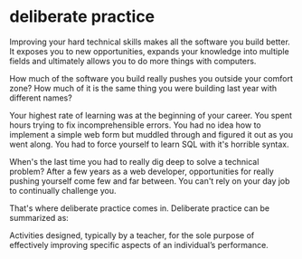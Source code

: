 # deliberate practice

Improving your hard technical skills makes all the software you build better. It exposes you to new opportunities, expands your knowledge into multiple fields and ultimately allows you to do more things with computers.

How much of the software you build really pushes you outside your comfort zone? How much of it is the same thing you were building last year with different names?

Your highest rate of learning was at the beginning of your career. You spent hours trying to fix incomprehensible errors. You had no idea how to implement a simple web form but muddled through and figured it out as you went along. You had to force yourself to learn SQL with it's horrible syntax.

When's the last time you had to really dig deep to solve a technical problem? After a few years as a web developer, opportunities for really pushing yourself come few and far between. You can't rely on your day job to continually challenge you.

That's where deliberate practice comes in. Deliberate practice can be summarized as:

Activities designed, typically by a teacher, for the sole purpose of effectively improving specific aspects of an individual’s performance.
